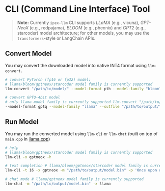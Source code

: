 

# CLI (Command Line Interface) Tool 

> **Note:** 
> Currently `ipex-llm` CLI supports *LLaMA* (e.g., vicuna), *GPT-NeoX* (e.g., redpajama), *BLOOM* (e.g., pheonix) and *GPT2* (e.g., starcoder) model architecture; for other models, you may use the `transformers`-style or LangChain APIs. 

## Convert Model 

You may convert the downloaded model into native INT4 format using `llm-convert`. 

```bash 
# convert PyTorch (fp16 or fp32) model; 
# llama/bloom/gptneox/starcoder model family is currently supported 
llm-convert "/path/to/model/" --model-format pth --model-family "bloom" --outfile "/path/to/output/" 

# convert GPTQ-4bit model 
# only llama model family is currently supported llm-convert "/path/to/model/" 
--model-format gptq --model-family "llama" --outfile "/path/to/output/" 
```


## Run Model 

You may run the converted model using `llm-cli` or `llm-chat` (built on top of `main.cpp` in [llama.cpp](https://github.com/ggerganov/llama.cpp)) 

```bash
# help 
# llama/bloom/gptneox/starcoder model family is currently supported 
llm-cli -x gptneox -h 

# text completion # llama/bloom/gptneox/starcoder model family is currently supported 
llm-cli -t 16 -x gptneox -m "/path/to/output/model.bin" -p 'Once upon a time,' 

# chat mode # llama/gptneox model family is currently supported 
llm-chat -m "/path/to/output/model.bin" -x llama